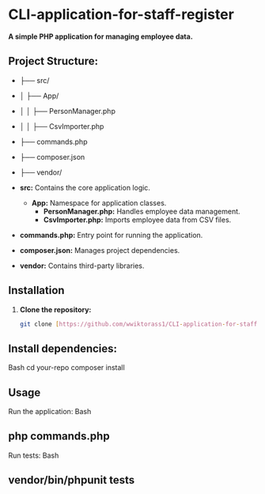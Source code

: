 # CLI-application-for-staff-register

**A simple PHP application for managing employee data.**


## Project Structure:
* ├── src/
* │   ├── App/
* │   │   ├── PersonManager.php
* │   │   ├── CsvImporter.php
* ├── commands.php
* ├── composer.json
* ├── vendor/

* **src:** Contains the core application logic.
  * **App:** Namespace for application classes.
    * **PersonManager.php:** Handles employee data management.
    * **CsvImporter.php:** Imports employee data from CSV files.
* **commands.php:** Entry point for running the application.
* **composer.json:** Manages project dependencies.
* **vendor:** Contains third-party libraries.

## Installation
1. **Clone the repository:**
   ```bash
   git clone [https://github.com/wwiktorass1/CLI-application-for-staff-register.git](https://github.comwwiktorass1/CLI-application-for-staff-register.git)


##   Install dependencies:
Bash
 cd your-repo
 composer install


## Usage
Run the application:
Bash
## php commands.php

Run tests:
Bash
## vendor/bin/phpunit tests
